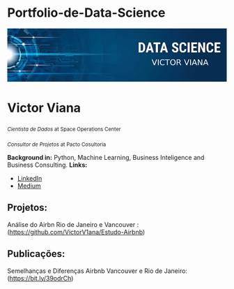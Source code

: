 # Portfolio-de-Data-Science

<p align="center">
  <img src="banner.jpg" >
</p>

# Victor Viana 
<sub>*Cientista de Dados* at Space Operations Center</sub>

<sub> *Consultor de Projetos* at Pacto Cosultoria


**Background in:** Python, Machine Learning, Business Inteligence and Business Consulting.
**Links:**
* [LinkedIn](https://www.linkedin.com/in/ovictorviana/)
* [Medium](https://medium.com/@ovictorviana)


## Projetos:
Análise do Airbn Rio de Janeiro e Vancouver : (https://github.com/VictorV1ana/Estudo-Airbnb) 

## Publicações:
Semelhanças e Diferenças Airbnb Vancouver e Rio de Janeiro: (https://bit.ly/39odrCh)
